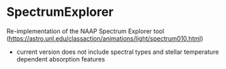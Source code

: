 # SpectrumExplorer
Re-implementation of the NAAP Spectrum Explorer tool (https://astro.unl.edu/classaction/animations/light/spectrum010.html)

* current version does not include spectral types and stellar temperature dependent absorption features
